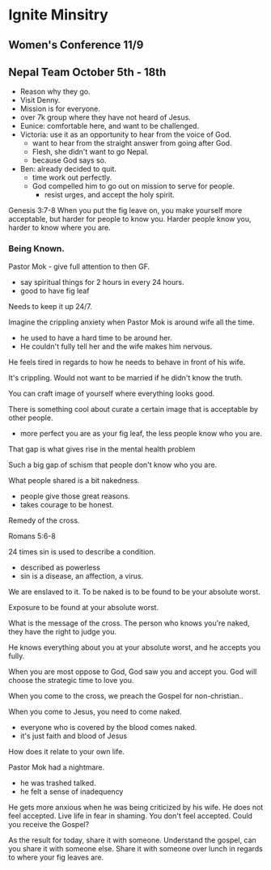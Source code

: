 # Ignite Minsitry

## Women's Conference 11/9

## Nepal Team October 5th - 18th
  - Reason why they go. 
  - Visit Denny.
  - Mission is for everyone.
  - over 7k group where they have not heard of Jesus.
  - Eunice: comfortable here, and want to be challenged.
  - Victoria: use it as an opportunity to hear from the voice of God.
    - want to hear from the straight answer from going after God.
    - Flesh, she didn't want to go Nepal.
    - because God says so.
  - Ben: already decided to quit.
    - time work out perfectly.
    - God compelled him to go out on mission to serve for people.
      - resist urges, and accept the holy spirit.

Genesis 3:7-8
When you put the fig leave on, you make yourself more acceptable, but harder for people to know you.
Harder people know you, harder to know where you are.

### Being Known.

Pastor Mok - give full attention to then GF.
  - say spiritual things for 2 hours in every 24 hours.
  - good to have fig leaf

Needs to keep it up 24/7.

Imagine the crippling anxiety when Pastor Mok is around wife all the time.
  - he used to have a hard time to be around her.
  - He couldn't fully tell her and the wife makes him nervous.

He feels tired in regards to how he needs to behave in front of his wife.

It's crippling. Would not want to be married if he didn't know the truth.

You can craft image of yourself where everything looks good.

There is something cool about curate a certain image that is acceptable by other people.
  - more perfect you are as your fig leaf, the less people know who you are.

That gap is what gives rise in the mental health problem

Such a big gap of schism that people don't know who you are.

What people shared is a bit nakedness.
  - people give those great reasons.
  - takes courage to be honest.

Remedy of the cross.

Romans 5:6-8

24 times sin is used to describe a condition.
  - described as powerless
  - sin is a disease, an affection, a virus.

We are enslaved to it.
To be naked is to be found to be your absolute worst.

Exposure to be found at your absolute worst.

What is the message of the cross. The person who knows you're naked, they have the right to judge you.

He knows everything about you at your absolute worst, and he accepts you fully.

When you are most oppose to God, God saw you and accept you. God will choose the strategic time to love you.

When you come to the cross, we preach the Gospel for non-christian..

When you come to Jesus, you need to come naked.
  - everyone who is covered by the blood comes naked.
  - it's just faith and blood of Jesus

How does it relate to your own life.

Pastor Mok had a nightmare.
  - he was trashed talked. 
  - he felt a sense of inadequency

He gets more anxious when he was being criticized by his wife.
He does not feel accepted.
Live life in fear in shaming. You don't feel accepted. Could you receive the Gospel?

As the result for today, share it with someone. Understand the gospel, can you share it with someone else.
Share it with someone over lunch in regards to where your fig leaves are.
